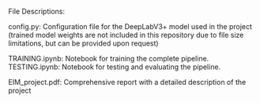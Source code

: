 File Descriptions:

config.py: Configuration file for the DeepLabV3+ model used in the project (trained model weights are not included in this repository due to file size limitations, but can be provided upon request)

TRAINING.ipynb: Notebook for training the complete pipeline. TESTING.ipynb: Notebook for testing and evaluating the pipeline.

EIM_project.pdf: Comprehensive report with a detailed description of the project
